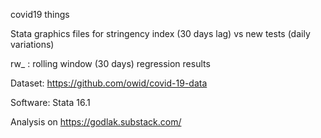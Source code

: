 covid19 things

Stata graphics files for stringency index (30 days lag) vs new tests (daily variations)

rw_ : rolling window (30 days) regression results

Dataset: https://github.com/owid/covid-19-data

Software: Stata 16.1

Analysis on https://godlak.substack.com/